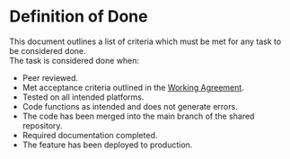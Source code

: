 # Definition of Done

This document outlines a list of criteria which must be met for any task to be considered done.  
The task is considered done when:
- Peer reviewed.
- Met acceptance criteria outlined in the [Working Agreement](https://github.com/CAPSTONE-2022-2023/Group_10/blob/main/working_agreement.md).
- Tested on all intended platforms.
- Code functions as intended and does not generate errors.
- The code has been merged into the main branch of the shared repository.
- Required documentation completed.
- The feature has been deployed to production.
